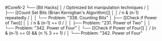 #CoreN-2
└── [Bit Hacks]
    │   / Optimized bit manipulation techniques /
    │
    ├── [[Count Set Bits (Brian Kernighan's Algorithm)]]
    │   │   / n & (n-1) repeatedly /
    │   │   └── Problem: "338. Counting Bits"
    │
    ├── [[Check if Power of Two]]
    │   │   / n & (n-1) == 0 /
    │   │   ├── Problem: "231. Power of Two"
    │   │   └── Problem: "342. Power of Four"
    │
    └── [[Check if Power of Four]]
        │   / (n & (n-1) == 0) && (n % 3 == 1) /
        │   └── Problem: "342. Power of Four"
